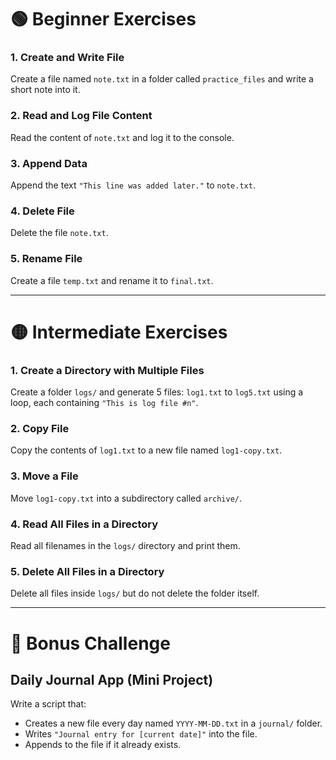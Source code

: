 # 🟢 Beginner Exercises

### 1. Create and Write File

Create a file named `note.txt` in a folder called `practice_files` and write a short note into it.

### 2. Read and Log File Content

Read the content of `note.txt` and log it to the console.

### 3. Append Data

Append the text `"This line was added later."` to `note.txt`.

### 4. Delete File

Delete the file `note.txt`.

### 5. Rename File

Create a file `temp.txt` and rename it to `final.txt`.

---

# 🟡 Intermediate Exercises

### 1. Create a Directory with Multiple Files

Create a folder `logs/` and generate 5 files: `log1.txt` to `log5.txt` using a loop, each containing `"This is log file #n"`.

### 2. Copy File

Copy the contents of `log1.txt` to a new file named `log1-copy.txt`.

### 3. Move a File

Move `log1-copy.txt` into a subdirectory called `archive/`.

### 4. Read All Files in a Directory

Read all filenames in the `logs/` directory and print them.

### 5. Delete All Files in a Directory

Delete all files inside `logs/` but do not delete the folder itself.

---

# 🔵 Bonus Challenge

## Daily Journal App (Mini Project)

Write a script that:

- Creates a new file every day named `YYYY-MM-DD.txt` in a `journal/` folder.
- Writes `"Journal entry for [current date]"` into the file.
- Appends to the file if it already exists.
